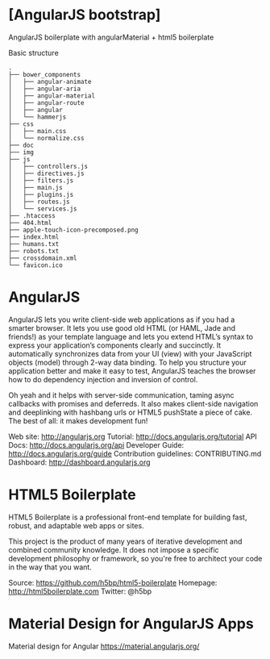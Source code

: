 # [AngularJS bootstrap]

AngularJS boilerplate with angularMaterial + html5 boilerplate

Basic structure

```
.
├── bower_components
│   ├── angular-animate
│   ├── angular-aria
│   ├── angular-material
│   ├── angular-route
│   ├── angular
│   └── hammerjs
├── css
│   ├── main.css
│   └── normalize.css
├── doc
├── img
├── js
│   ├── controllers.js
│   ├── directives.js
│   ├── filters.js
│   ├── main.js
│   ├── plugins.js
│   ├── routes.js
│   └── services.js
├── .htaccess
├── 404.html
├── apple-touch-icon-precomposed.png
├── index.html
├── humans.txt
├── robots.txt
├── crossdomain.xml
└── favicon.ico
```

# AngularJS

AngularJS lets you write client-side web applications as if you had a smarter browser. It lets you use good old HTML (or HAML, Jade and friends!) as your template language and lets you extend HTML’s syntax to express your application’s components clearly and succinctly. It automatically synchronizes data from your UI (view) with your JavaScript objects (model) through 2-way data binding. To help you structure your application better and make it easy to test, AngularJS teaches the browser how to do dependency injection and inversion of control.

Oh yeah and it helps with server-side communication, taming async callbacks with promises and deferreds. It also makes client-side navigation and deeplinking with hashbang urls or HTML5 pushState a piece of cake. The best of all: it makes development fun!

Web site: http://angularjs.org
Tutorial: http://docs.angularjs.org/tutorial
API Docs: http://docs.angularjs.org/api
Developer Guide: http://docs.angularjs.org/guide
Contribution guidelines: CONTRIBUTING.md
Dashboard: http://dashboard.angularjs.org

# HTML5 Boilerplate

HTML5 Boilerplate is a professional front-end template for building fast, robust, and adaptable web apps or sites.

This project is the product of many years of iterative development and combined community knowledge. It does not impose a specific development philosophy or framework, so you're free to architect your code in the way that you want.

Source: https://github.com/h5bp/html5-boilerplate
Homepage: http://html5boilerplate.com
Twitter: @h5bp

# Material Design for AngularJS Apps

Material design for Angular 
https://material.angularjs.org/

